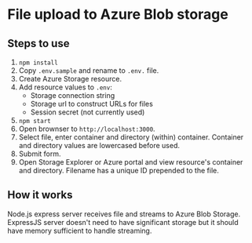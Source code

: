 # File upload to Azure Blob storage

## Steps to use

1. `npm install`
1. Copy `.env.sample` and rename to `.env.` file.
1. Create Azure Storage resource.
1. Add resource values to `.env`:
    * Storage connection string
    * Storage url to construct URLs for files
    * Session secret (not currently used)
1. `npm start`
1. Open brownser to `http://localhost:3000`.
1. Select file, enter container and directory (within) container. Container and directory values are lowercased before used.
1. Submit form.
1. Open Storage Explorer or Azure portal and view resource's container and directory. Filename has a unique ID prepended to the file.

## How it works

Node.js express server receives file and streams to Azure Blob Storage. ExpressJS server doesn't need to have significant storage but it should have memory sufficient to handle streaming. 

